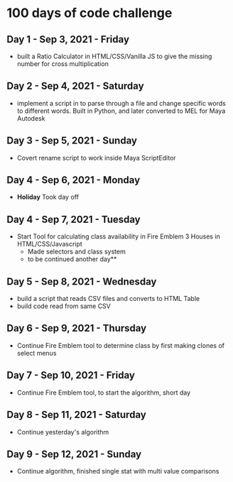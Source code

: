 # 100 days of code challenge

## Day 1 - Sep 3, 2021 - Friday
- built a Ratio Calculator in HTML/CSS/Vanilla JS to give the missing number for cross multiplication

## Day 2 - Sep 4, 2021 - Saturday
- implement a script in to parse through a file and change specific words to different words. Built in Python, and later converted to MEL for Maya Autodesk 
## Day 3 - Sep 5, 2021 - Sunday
- Covert rename script to work inside Maya ScriptEditor
## Day 4 - Sep 6, 2021 - Monday
- **Holiday** Took day off
## Day 4 - Sep 7, 2021 - Tuesday
- Start Tool for calculating class availability in Fire Emblem 3 Houses in HTML/CSS/Javascript
  - Made selectors and class system
  - to be continued another day**
## Day 5 - Sep 8, 2021 - Wednesday
- build a script that reads CSV files and converts to HTML Table
- build code read from same CSV
## Day 6 - Sep 9, 2021 - Thursday
- Continue Fire Emblem tool to determine class by first making clones of select menus
## Day 7 - Sep 10, 2021 - Friday
- Continue Fire Emblem tool, to start the algorithm, short day
## Day 8 - Sep 11, 2021 - Saturday
- Continue yesterday's algorithm
## Day 9 - Sep 12, 2021 - Sunday
- Continue algorithm, finished single stat with multi value comparisons